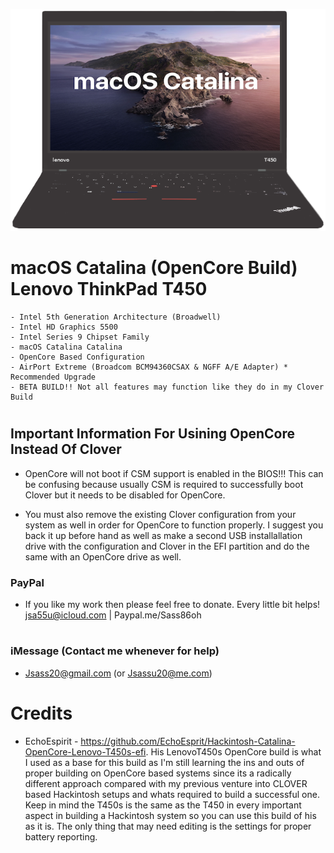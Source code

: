 ![Screenshot](EFI/OC/misc/logo/screenshot.png)

# macOS Catalina (OpenCore Build) Lenovo ThinkPad T450

```  
- Intel 5th Generation Architecture (Broadwell)
- Intel HD Graphics 5500
- Intel Series 9 Chipset Family
- macOS Catalina Catalina
- OpenCore Based Configuration
- AirPort Extreme (Broadcom BCM94360CSAX & NGFF A/E Adapter) * Recommended Upgrade
- BETA BUILD!! Not all features may function like they do in my Clover Build
```

#

## Important Information For Usining OpenCore Instead Of Clover

- OpenCore will not boot if CSM support is enabled in the BIOS!!! This can be confusing because usually CSM is required to successfully boot Clover but it needs to be disabled for OpenCore.

- You must also remove the existing Clover configuration from your system as well in order for OpenCore to function properly. I suggest you back it up before hand as well as make a second USB installallation drive with the configuration and Clover in the EFI partition and do the same with an OpenCore drive as well.

### PayPal

- If you like my work then please feel free to donate. Every little bit helps! jsa55u@icloud.com | Paypal.me/Sass86oh

#

### iMessage (Contact me whenever for help)

- Jsass20@gmail.com (or Jsassu20@me.com)

#

# Credits 

- EchoEspirit - https://github.com/EchoEsprit/Hackintosh-Catalina-OpenCore-Lenovo-T450s-efi. His LenovoT450s OpenCore build is what I used as a base for this build as I'm still learning the ins and outs of proper building on OpenCore based systems since its a radically different approach compared with my previous venture into CLOVER based Hackintosh setups and whats required to build a successful one. Keep in mind the T450s is the same as the T450 in every important aspect in building a Hackintosh system so you can use this build of his as it is. The only thing that may need editing is the settings for proper battery reporting.

